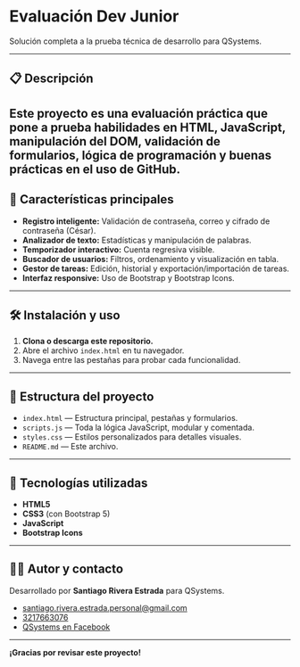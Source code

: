 # Evaluación Dev Junior

Solución completa a la prueba técnica de desarrollo para QSystems.

---

## 📋 Descripción
Este proyecto es una evaluación práctica que pone a prueba habilidades en HTML, JavaScript, manipulación del DOM, validación de formularios, lógica de programación y buenas prácticas en el uso de GitHub.
---

## 🚀 Características principales
- **Registro inteligente:** Validación de contraseña, correo y cifrado de contraseña (César).
- **Analizador de texto:** Estadísticas y manipulación de palabras.
- **Temporizador interactivo:** Cuenta regresiva visible.
- **Buscador de usuarios:** Filtros, ordenamiento y visualización en tabla.
- **Gestor de tareas:** Edición, historial y exportación/importación de tareas.
- **Interfaz responsive:** Uso de Bootstrap y Bootstrap Icons.

---

## 🛠️ Instalación y uso
1. **Clona o descarga este repositorio.**
2. Abre el archivo `index.html` en tu navegador.
3. Navega entre las pestañas para probar cada funcionalidad.

---

## 📁 Estructura del proyecto
- `index.html` — Estructura principal, pestañas y formularios.
- `scripts.js` — Toda la lógica JavaScript, modular y comentada.
- `styles.css` — Estilos personalizados para detalles visuales.
- `README.md` — Este archivo.

---

## 🧰 Tecnologías utilizadas
- **HTML5**
- **CSS3** (con Bootstrap 5)
- **JavaScript**
- **Bootstrap Icons**

---

## 👨‍💻 Autor y contacto
Desarrollado por **Santiago Rivera Estrada** para QSystems.

- <i class="bi bi-envelope-fill"></i> [santiago.rivera.estrada.personal@gmail.com](mailto:santiago.rivera.estrada.personal@gmail.com)
- <i class="bi bi-whatsapp"></i> [3217663076](https://wa.me/573217663076)
- [QSystems en Facebook](https://www.facebook.com/qsystemsonline/)

---

**¡Gracias por revisar este proyecto!** 